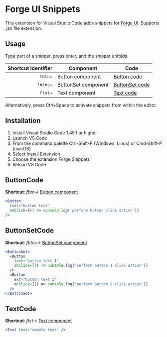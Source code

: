 # Forge UI Snippets

This extension for Visual Studio Code adds snippets for [Forge UI](https://developer.atlassian.com/platform/forge/ui-components/). Supports .jsx file extension.

## Usage

Type part of a snippet, press enter, and the snippet unfolds.

| Shortcut Identifier | Component           | Code                             |
| ------------------: | ------------------- | -------------------------------- |
|             `fbtn→` | Button component    | [Button code](#ButtonCode)       |
|            `fbtns→` | ButtonSet component | [ButtonSet code](#ButtonSetCode) |
|             `ftxt→` | Text component      | [Text code](#TextCode)           |

Alternatively, press Ctrl+Space to activate snippets from within the editor.

## Installation

1. Install Visual Studio Code 1.45.1 or higher
2. Launch VS Code
3. From the command palette Ctrl-Shift-P (Windows, Linux) or Cmd-Shift-P (macOS)
4. Select Install Extension
5. Choose the extension Forge Snippets
6. Reload VS Code

## ButtonCode

**Shortcut**: _fbtn→_
[Button component](https://developer.atlassian.com/platform/forge/ui-components/button/)

```jsx
<Button
  text="button text"
  onClick={() => console.log('perform button click action')}
/>
```

## ButtonSetCode

**Shortcut**: _fbtns→_
[ButtonSet component](https://developer.atlassian.com/platform/forge/ui-components/button-set/)

```jsx
<ButtonSet>
  <Button
    text="button text 1"
    onClick={() => console.log('perform button 1 click action')}
  />
  <Button
    ext="button text 2"
    onClick={() => console.log('perform button 2 click action')}
  />
</ButtonSet>
```

## TextCode

**Shortcut**: _ftxt→_
[Text component](https://developer.atlassian.com/platform/forge/ui-components/text/)

```jsx
<Text text="sample text" />
```
